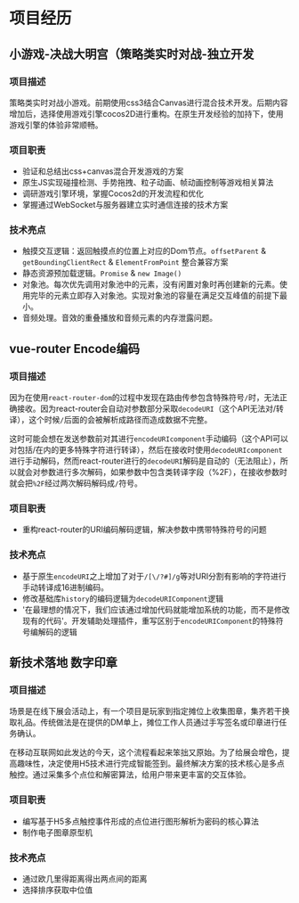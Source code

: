 # 项目经历

## 小游戏-决战大明宫（策略类实时对战-独立开发

### 项目描述
策略类实时对战小游戏。前期使用css3结合Canvas进行混合技术开发。后期内容增加后，选择使用游戏引擎cocos2D进行重构。在原生开发经验的加持下，使用游戏引擎的体验非常顺畅。

### 项目职责
* 验证和总结出css+canvas混合开发游戏的方案
* 原生JS实现碰撞检测、手势拖拽、粒子动画、帧动画控制等游戏相关算法
* 调研游戏引擎环境，掌握Cocos2d的开发流程和优化
* 掌握通过WebSocket与服务器建立实时通信连接的技术方案

### 技术亮点
* 触摸交互逻辑：返回触摸点的位置上对应的Dom节点。`offsetParent` & `getBoundingClientRect` & `ElementFromPoint` 整合兼容方案
* 静态资源预加载逻辑。`Promise` & `new Image()`
* 对象池。每次优先调用对象池中的元素，没有闲置对象时再创建新的元素。使用完毕的元素立即存入对象池。实现对象池的容量在满足交互峰值的前提下最小。
* 音频处理。音效的重叠播放和音频元素的内存泄露问题。

## vue-router Encode编码

### 项目描述
因为在使用`react-router-dom`的过程中发现在路由传参包含特殊符号`/`时，无法正确接收。因为react-router会自动对参数部分采取`decodeURI`（这个API无法对/转译），这个时候`/`后面的会被解析成路径而造成数据不完整。

这时可能会想在发送参数前对其进行`encodeURIcomponent`手动编码（这个API可以对包括/在内的更多特殊字符进行转译），然后在接收时使用`decodeURIcomponent`进行手动解码，然而react-router进行的`decodeURI`解码是自动的（无法阻止），所以就会对参数进行多次解码，如果参数中包含类转译字段（%2F），在接收参数时就会把`%2F`经过两次解码解码成`/`符号。

### 项目职责
* 重构react-router的URI编码解码逻辑，解决参数中携带特殊符号的问题

### 技术亮点
* 基于原生`encodeURI`之上增加了对于`/[\/?#]/g`等对URI分割有影响的字符进行手动转译成16进制编码。
* 修改基础库`history`的编码逻辑为`decodeURIComponent`逻辑
* '在最理想的情况下，我们应该通过增加代码就能增加系统的功能，而不是修改现有的代码'。开发辅助处理插件，重写区别于`encodeURIComponent`的特殊符号编解码的逻辑

## 新技术落地 数字印章

### 项目描述
场景是在线下展会活动上，有一个项目是玩家到指定摊位上收集图章，集齐若干换取礼品。传统做法是在提供的DM单上，摊位工作人员通过手写签名或印章进行任务确认。

在移动互联网如此发达的今天，这个流程看起来笨拙又原始。为了给展会增色，提高趣味性，决定使用H5技术进行完成智能签到。最终解决方案的技术核心是多点触控。通过采集多个点位和解密算法，给用户带来更丰富的交互体验。

### 项目职责
* 编写基于H5多点触控事件形成的点位进行图形解析为密码的核心算法
* 制作电子图章原型机

### 技术亮点
* 通过欧几里得距离得出两点间的距离
* 选择排序获取中位值
